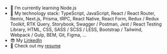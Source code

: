 - 🌱 I’m currently learning Node.js
- 🦾 My technology stack: TypeScript, JavaScript, React / React Router, Remix, Next.js, Prisma, tRPC, React Native, React Form, Redux / Redux Toolkit, RTK Query, Storybook, Swagger / Postman, Jest / React Testing Library, HTML, CSS, SASS / SCSS / LESS, Bootstrap / Tailwind, Webpack / Gulp, BEM, Git, Figma, ...
- 😎 My [LinkedIn](https://www.linkedin.com/in/nikitaklimuk/) 
- 📄 Check out my [resume](https://docs.google.com/document/d/1VkziH1ccbPQiza2stMZcg0vjd7bSq6qMNGKP8Gn2YH8/edit?usp=sharing)

